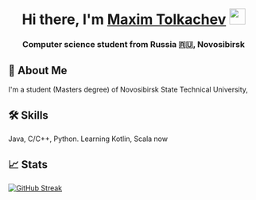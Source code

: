 <h1 align="center">Hi there, I'm <a href="https://vk.com/spherelezy" target="_blank">Maxim Tolkachev</a> 
<img src="https://github.com/blackcater/blackcater/raw/main/images/Hi.gif" width="32" height="32"/></h1>
<h3 align="center">Computer science student from Russia 🇷🇺, Novosibirsk</h3>

## 🚀 About Me
I'm a student (Masters degree) of Novosibirsk State Technical University, 


## 🛠 Skills
Java, C/C++, Python. Learning Kotlin, Scala now


## 📈 Stats
[![GitHub Streak](https://github-readme-streak-stats.herokuapp.com/?user=spherele)](https://git.io/streak-stats)

